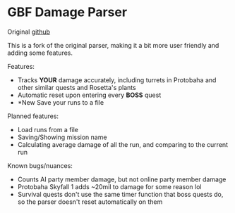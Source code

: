# GBF Damage Parser

Original [github](https://github.com/sjieh/scuffed-gbfr-parser)

This is a fork of the original parser, making it a bit more user friendly and adding some features.

Features:

- Tracks **YOUR** damage accurately, including turrets in Protobaha and other similar quests and Rosetta's plants
- Automatic reset upon entering every **BOSS** quest
- *New Save your runs to a file

Planned features:

- Load runs from a file
- Saving/Showing mission name
- Calculating average damage of all the run, and comparing to the current run

Known bugs/nuances:

- Counts AI party member damage, but not online party member damage
- Protobaha Skyfall 1 adds ~20mil to damage for some reason lol
- Survival quests don't use the same timer function that boss quests do, so the parser doesn't reset automatically on them
